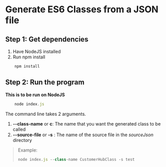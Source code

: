 # Generate ES6 Classes from a JSON file

## Step 1: Get dependencies
1) Have NodeJS installed
2) Run npm install
```javascript
	npm install
```


## Step 2: Run the program
**This is to be run on NodeJS**
```javascript
	node index.js
```
> 
The command line takes 2 arguments.
1) **--class-name** or **c**: The name that you want the generated class to be called
2) **--source-file** or **-s** : The name of the source file in the *sourceJson* directory

> Example:
>```javascript
> node index.js --class-name CustomerHubClass -s test

